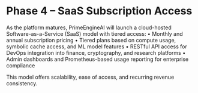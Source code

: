 # Phase 4 – SaaS Subscription Access

As the platform matures, PrimeEngineAI will launch a cloud-hosted Software-as-a-Service (SaaS) model with tiered access:
• Monthly and annual subscription pricing
• Tiered plans based on compute usage, symbolic cache access, and ML model features
• RESTful API access for DevOps integration into finance, cryptography, and research platforms
• Admin dashboards and Prometheus-based usage reporting for enterprise compliance

This model offers scalability, ease of access, and recurring revenue consistency.

